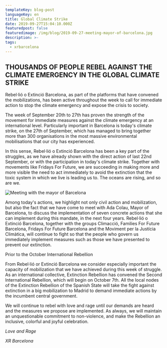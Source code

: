 ```yaml
---
templateKey: blog-post
languageKey: en
title: Global Climate Strike
date: 2019-09-27T15:04:10.000Z
featuredpost: false
featuredimage: /img/blog/2019-09-27-meeting-mayor-of-barcelona.jpg
description: >-
tags:
  - xrbarcelona
---
```


## THOUSANDS OF PEOPLE REBEL AGAINST THE CLIMATE EMERGENCY IN THE GLOBAL CLIMATE STRIKE

Rebel·lió o Extinció Barcelona, as part of the platforms that have convened the mobilizations, has been active throughout the week to call for immediate action to stop the climate emergency and expose the crisis to society.

The week of September 20th to 27th has proven the strength of the movement for immediate measures against the climate emergency at an international level. Particularly important in Barcelona is today's climate strike, on the 27th of September, which has managed to bring together more than 300 organisations in the most massive environmental mobilisations that our city has experienced.

In this sense, Rebel·lió o Extinció Barcelona has been a key part of the struggles, as we have already shown with the direct action of last 22nd September, or with the participation in today's climate strike. Together with movements like Fridays For Future, we are succeeding in making more and more visible the need to act immediately to avoid the extinction that the toxic system in which we live is leading us to. The oceans are rising, and so are we.

![Meeting with the mayor of Barcelona](/img/blog/2019-09-27-meeting-mayor-of-barcelona.jpg)

Among today's actions, we highlight not only civil action and mobilization, but also the fact that we have come to meet with Ada Colau, Mayor of Barcelona, to discuss the implementation of seven concrete actions that she can implement during this mandate, in the next four years. Rebel·lió o Extinció Barcelona, together with the groups Climacció, Families For Future Barcelona, Fridays For Future Barcelona and the Moviment per la Justícia Climàtica, will continue to fight so that the people who govern us immediately implement measures such as those we have presented
to prevent our extinction.

Prior to the October International Rebellion

From Rebel·lió or Extinció Barcelona we consider especially important the capacity of mobilization that we have achieved during this week of struggle. As an international collective, Extinction Rebellion has convened the Second International Rebellion, which will begin on October 7th. All the local nodes of the Extinction Rebellion of the Spanish State will take the fight against extinction in a big mobilization to Madrid to demand immediate actions by the incumbent central
government.

We will continue to rebel with love and rage until our demands are heard and the measures we propose are implemented. As always, we will maintain an unquestionable commitment to non-violence, and make the Rebellion an inclusive, colorful and joyful celebration.

*Love and Rage*

*XR Barcelona*
